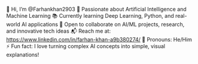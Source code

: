 👋 Hi, I’m @Farhankhan2903
🤖 Passionate about Artificial Intelligence and Machine Learning
📚 Currently learning Deep Learning, Python, and real-world AI applications
🤝 Open to collaborate on AI/ML projects, research, and innovative tech ideas
📬 Reach me at: https://www.linkedin.com/in/farhan-khan-a9b380274/
💬 Pronouns: He/Him 
⚡ Fun fact: I love turning complex AI concepts into simple, visual explanations!

<!---
Farhankhan2903/Farhankhan2903 is a ✨ special ✨ repository because its `README.md` (this file) appears on your GitHub profile.
You can click the Preview link to take a look at your changes.
--->
